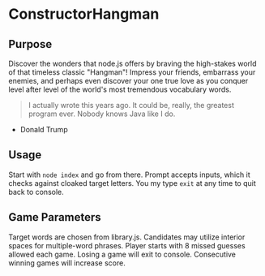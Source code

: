 # ConstructorHangman

## Purpose
Discover the wonders that node.js offers by braving the high-stakes world of that timeless classic "Hangman"! Impress your friends, embarrass your enemies, and perhaps even discover your one true love as you conquer level after level of the world's most tremendous vocabulary words.

> I actually wrote this years ago. It could be, really,
> the greatest program ever. Nobody knows Java like I do.
- Donald Trump

## Usage
Start with `node index` and go from there. Prompt accepts inputs, which it checks against cloaked target letters. You my type `exit` at any time to quit back to console.

## Game Parameters
Target words are chosen from library.js. Candidates may utilize interior spaces for multiple-word phrases. Player starts with 8 missed guesses allowed each game. Losing a game will exit to console. Consecutive winning games will increase score.